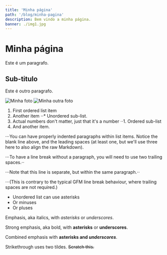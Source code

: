 ```yaml
---
title: 'Minha página'
path: '/blog/minha-pagina'
description: Bem vindo a minha página.
banner: ./img1.jpg
---
```


# Minha página

Este é um paragrafo.

## Sub-titulo

Este é outro paragrafo.

![Minha foto](./img1.jpg)
![Minha outra foto](../pagina01/img1.jpg)

1. First ordered list item
2. Another item ⋅⋅\* Unordered sub-list.
3. Actual numbers don't matter, just that it's a number ⋅⋅1. Ordered sub-list
4. And another item.

⋅⋅⋅You can have properly indented paragraphs within list items. Notice the blank line above, and the leading spaces (at least one, but we'll use three here to also align the raw Markdown).

⋅⋅⋅To have a line break without a paragraph, you will need to use two trailing spaces.⋅⋅

⋅⋅⋅Note that this line is separate, but within the same paragraph.⋅⋅

⋅⋅⋅(This is contrary to the typical GFM line break behaviour, where trailing spaces are not required.)

- Unordered list can use asterisks
- Or minuses
- Or pluses

Emphasis, aka italics, with _asterisks_ or _underscores_.

Strong emphasis, aka bold, with **asterisks** or **underscores**.

Combined emphasis with **asterisks and _underscores_**.

Strikethrough uses two tildes. ~~Scratch this.~~
